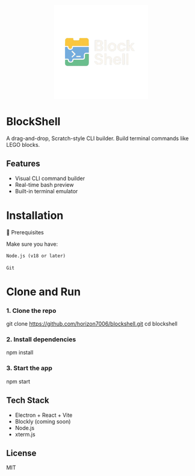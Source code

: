 <p align="center">
  <img src="blockshell-removebg-preview.png" width="250"/>
</p>

# BlockShell
A drag-and-drop, Scratch-style CLI builder. Build terminal commands like LEGO blocks.

## Features
- Visual CLI command builder
- Real-time bash preview
- Built-in terminal emulator

# Installation
🚀 Prerequisites

Make sure you have:

    Node.js (v18 or later)

    Git


# Clone and Run
    

### 1. Clone the repo
git clone https://github.com/horizon7006/blockshell.git
cd blockshell

### 2. Install dependencies
npm install

### 3. Start the app
npm start

## Tech Stack
- Electron + React + Vite
- Blockly (coming soon)
- Node.js
- xterm.js

## License
MIT
